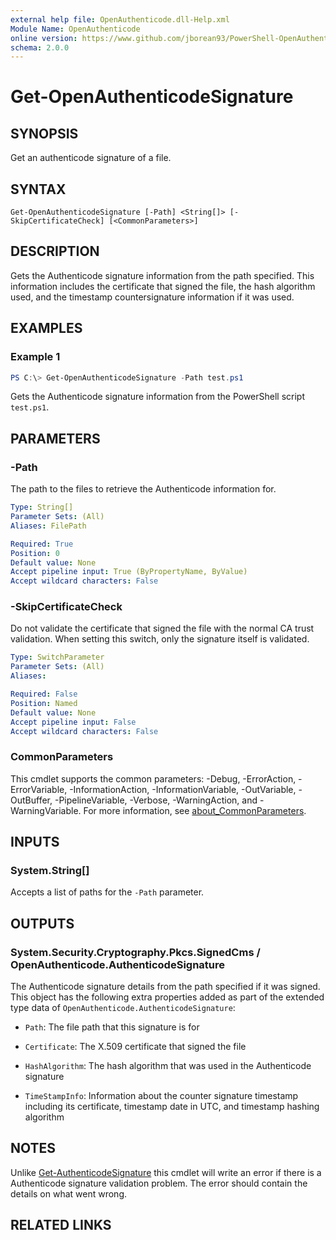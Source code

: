 ```yaml
---
external help file: OpenAuthenticode.dll-Help.xml
Module Name: OpenAuthenticode
online version: https://www.github.com/jborean93/PowerShell-OpenAuthenticode/blob/main/docs/en-US/Get-OpenAuthenticodeSignature.md
schema: 2.0.0
---
```


# Get-OpenAuthenticodeSignature

## SYNOPSIS
Get an authenticode signature of a file.

## SYNTAX

```
Get-OpenAuthenticodeSignature [-Path] <String[]> [-SkipCertificateCheck] [<CommonParameters>]
```

## DESCRIPTION
Gets the Authenticode signature information from the path specified.
This information includes the certificate that signed the file, the hash algorithm used, and the timestamp countersignature information if it was used.

## EXAMPLES

### Example 1
```powershell
PS C:\> Get-OpenAuthenticodeSignature -Path test.ps1
```

Gets the Authenticode signature information from the PowerShell script `test.ps1`.

## PARAMETERS

### -Path
The path to the files to retrieve the Authenticode information for.

```yaml
Type: String[]
Parameter Sets: (All)
Aliases: FilePath

Required: True
Position: 0
Default value: None
Accept pipeline input: True (ByPropertyName, ByValue)
Accept wildcard characters: False
```

### -SkipCertificateCheck
Do not validate the certificate that signed the file with the normal CA trust validation.
When setting this switch, only the signature itself is validated.

```yaml
Type: SwitchParameter
Parameter Sets: (All)
Aliases:

Required: False
Position: Named
Default value: None
Accept pipeline input: False
Accept wildcard characters: False
```

### CommonParameters
This cmdlet supports the common parameters: -Debug, -ErrorAction, -ErrorVariable, -InformationAction, -InformationVariable, -OutVariable, -OutBuffer, -PipelineVariable, -Verbose, -WarningAction, and -WarningVariable. For more information, see [about_CommonParameters](http://go.microsoft.com/fwlink/?LinkID=113216).

## INPUTS

### System.String[]
Accepts a list of paths for the `-Path` parameter.

## OUTPUTS

### System.Security.Cryptography.Pkcs.SignedCms / OpenAuthenticode.AuthenticodeSignature
The Authenticode signature details from the path specified if it was signed. This object has the following extra properties added as part of the extended type data of `OpenAuthenticode.AuthenticodeSignature`:

+ `Path`: The file path that this signature is for

+ `Certificate`: The X.509 certificate that signed the file

+ `HashAlgorithm`: The hash algorithm that was used in the Authenticode signature

+ `TimeStampInfo`: Information about the counter signature timestamp including its certificate, timestamp date in UTC, and timestamp hashing algorithm

## NOTES
Unlike [Get-AuthenticodeSignature](https://learn.microsoft.com/en-us/powershell/module/microsoft.powershell.security/get-authenticodesignature?view=powershell-7.3) this cmdlet will write an error if there is a Authenticode signature validation problem.
The error should contain the details on what went wrong.

## RELATED LINKS
